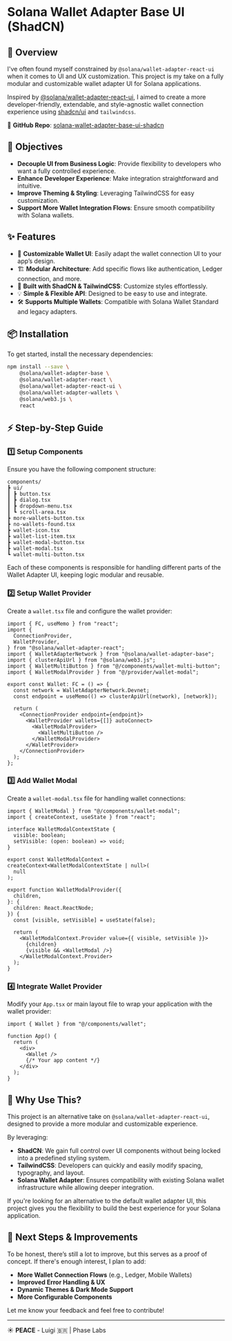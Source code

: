 # Solana Wallet Adapter Base UI (ShadCN)

## 🚀 Overview

I've often found myself constrained by `@solana/wallet-adapter-react-ui` when it comes to UI and UX customization. This project is my take on a fully modular and customizable wallet adapter UI for Solana applications.

Inspired by [@solana/wallet-adapter-react-ui](https://github.com/solana-labs/wallet-adapter), I aimed to create a more developer-friendly, extendable, and style-agnostic wallet connection experience using [shadcn/ui](https://ui.shadcn.com/) and `tailwindcss`.

🔗 **GitHub Repo**: [solana-wallet-adapter-base-ui-shadcn](https://github.com/luigiremor/solana-wallet-adapter-base-ui-shadcn)

## 🎯 Objectives

- **Decouple UI from Business Logic**: Provide flexibility to developers who want a fully controlled experience.
- **Enhance Developer Experience**: Make integration straightforward and intuitive.
- **Improve Theming & Styling**: Leveraging TailwindCSS for easy customization.
- **Support More Wallet Integration Flows**: Ensure smooth compatibility with Solana wallets.

## ✨ Features

- 🔌 **Customizable Wallet UI**: Easily adapt the wallet connection UI to your app’s design.
- 🏗 **Modular Architecture**: Add specific flows like authentication, Ledger connection, and more.
- 🎨 **Built with ShadCN & TailwindCSS**: Customize styles effortlessly.
- 💡 **Simple & Flexible API**: Designed to be easy to use and integrate.
- 🛠 **Supports Multiple Wallets**: Compatible with Solana Wallet Standard and legacy adapters.

## 📦 Installation

To get started, install the necessary dependencies:

```sh
npm install --save \
    @solana/wallet-adapter-base \
    @solana/wallet-adapter-react \
    @solana/wallet-adapter-react-ui \
    @solana/wallet-adapter-wallets \
    @solana/web3.js \
    react
```

## ⚡ Step-by-Step Guide

### 1️⃣ Setup Components

Ensure you have the following component structure:

```
components/
┣ ui/
┃ ┣ button.tsx
┃ ┣ dialog.tsx
┃ ┣ dropdown-menu.tsx
┃ ┗ scroll-area.tsx
┣ more-wallets-button.tsx
┣ no-wallets-found.tsx
┣ wallet-icon.tsx
┣ wallet-list-item.tsx
┣ wallet-modal-button.tsx
┣ wallet-modal.tsx
┗ wallet-multi-button.tsx
```

Each of these components is responsible for handling different parts of the Wallet Adapter UI, keeping logic modular and reusable.

### 2️⃣ Setup Wallet Provider

Create a `wallet.tsx` file and configure the wallet provider:

```tsx
import { FC, useMemo } from "react";
import {
  ConnectionProvider,
  WalletProvider,
} from "@solana/wallet-adapter-react";
import { WalletAdapterNetwork } from "@solana/wallet-adapter-base";
import { clusterApiUrl } from "@solana/web3.js";
import { WalletMultiButton } from "@/components/wallet-multi-button";
import { WalletModalProvider } from "@/provider/wallet-modal";

export const Wallet: FC = () => {
  const network = WalletAdapterNetwork.Devnet;
  const endpoint = useMemo(() => clusterApiUrl(network), [network]);

  return (
    <ConnectionProvider endpoint={endpoint}>
      <WalletProvider wallets={[]} autoConnect>
        <WalletModalProvider>
          <WalletMultiButton />
        </WalletModalProvider>
      </WalletProvider>
    </ConnectionProvider>
  );
};
```

### 3️⃣ Add Wallet Modal

Create a `wallet-modal.tsx` file for handling wallet connections:

```tsx
import { WalletModal } from "@/components/wallet-modal";
import { createContext, useState } from "react";

interface WalletModalContextState {
  visible: boolean;
  setVisible: (open: boolean) => void;
}

export const WalletModalContext = createContext<WalletModalContextState | null>(
  null
);

export function WalletModalProvider({
  children,
}: {
  children: React.ReactNode;
}) {
  const [visible, setVisible] = useState(false);

  return (
    <WalletModalContext.Provider value={{ visible, setVisible }}>
      {children}
      {visible && <WalletModal />}
    </WalletModalContext.Provider>
  );
}
```

### 4️⃣ Integrate Wallet Provider

Modify your `App.tsx` or main layout file to wrap your application with the wallet provider:

```tsx
import { Wallet } from "@/components/wallet";

function App() {
  return (
    <div>
      <Wallet />
      {/* Your app content */}
    </div>
  );
}
```

## 📌 Why Use This?

This project is an alternative take on `@solana/wallet-adapter-react-ui`, designed to provide a more modular and customizable experience.

By leveraging:

- **ShadCN**: We gain full control over UI components without being locked into a predefined styling system.
- **TailwindCSS**: Developers can quickly and easily modify spacing, typography, and layout.
- **Solana Wallet Adapter**: Ensures compatibility with existing Solana wallet infrastructure while allowing deeper integration.

If you're looking for an alternative to the default wallet adapter UI, this project gives you the flexibility to build the best experience for your Solana application.

## 🚀 Next Steps & Improvements

To be honest, there’s still a lot to improve, but this serves as a proof of concept. If there's enough interest, I plan to add:

- **More Wallet Connection Flows** (e.g., Ledger, Mobile Wallets)
- **Improved Error Handling & UX**
- **Dynamic Themes & Dark Mode Support**
- **More Configurable Components**

Let me know your feedback and feel free to contribute!

---

☀️ **PEACE** - Luigi 🇧🇷 | Phase Labs
